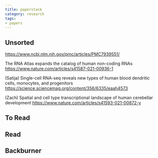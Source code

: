```yaml
---
title: paperstack
category: research
tags:
- papers
---
```


## Unsorted
https://www.ncbi.nlm.nih.gov/pmc/articles/PMC7939551/

The RNA Atlas expands the catalog of human non-coding RNAs  
https://www.nature.com/articles/s41587-021-00936-1  

(Satija) Single-cell RNA-seq reveals new types of human blood dendritic cells, monocytes, and progenitors
https://science.sciencemag.org/content/356/6335/eaah4573

(Zach) Spatial and cell type transcriptional landscape of human cerebellar development
https://www.nature.com/articles/s41593-021-00872-y

## To Read


## Read

## Backburner

